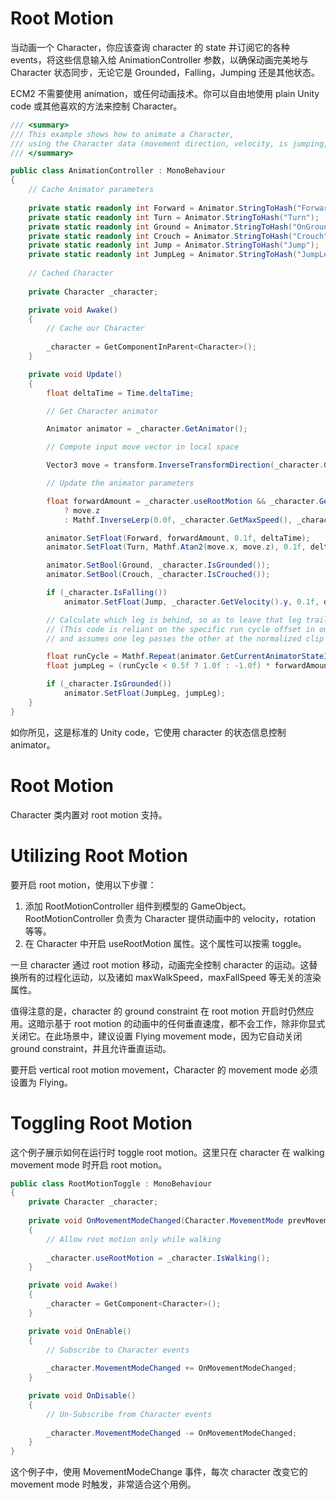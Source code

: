 # Root Motion

当动画一个 Character，你应该查询 character 的 state 并订阅它的各种 events，将这些信息输入给 AnimationController 参数，以确保动画完美地与 Character 状态同步，无论它是 Grounded，Falling，Jumping 还是其他状态。

ECM2 不需要使用 animation，或任何动画技术。你可以自由地使用 plain Unity code 或其他喜欢的方法来控制 Character。

```C#
/// <summary>
/// This example shows how to animate a Character,
/// using the Character data (movement direction, velocity, is jumping, etc) to feed your Animator.
/// </summary>

public class AnimationController : MonoBehaviour
{
    // Cache Animator parameters
    
    private static readonly int Forward = Animator.StringToHash("Forward");
    private static readonly int Turn = Animator.StringToHash("Turn");
    private static readonly int Ground = Animator.StringToHash("OnGround");
    private static readonly int Crouch = Animator.StringToHash("Crouch");
    private static readonly int Jump = Animator.StringToHash("Jump");
    private static readonly int JumpLeg = Animator.StringToHash("JumpLeg");
    
    // Cached Character
    
    private Character _character;

    private void Awake()
    {
        // Cache our Character
        
        _character = GetComponentInParent<Character>();
    }

    private void Update()
    {
        float deltaTime = Time.deltaTime;

        // Get Character animator

        Animator animator = _character.GetAnimator();

        // Compute input move vector in local space

        Vector3 move = transform.InverseTransformDirection(_character.GetMovementDirection());

        // Update the animator parameters

        float forwardAmount = _character.useRootMotion && _character.GetRootMotionController()
            ? move.z
            : Mathf.InverseLerp(0.0f, _character.GetMaxSpeed(), _character.GetSpeed());

        animator.SetFloat(Forward, forwardAmount, 0.1f, deltaTime);
        animator.SetFloat(Turn, Mathf.Atan2(move.x, move.z), 0.1f, deltaTime);

        animator.SetBool(Ground, _character.IsGrounded());
        animator.SetBool(Crouch, _character.IsCrouched());

        if (_character.IsFalling())
            animator.SetFloat(Jump, _character.GetVelocity().y, 0.1f, deltaTime);

        // Calculate which leg is behind, so as to leave that leg trailing in the jump animation
        // (This code is reliant on the specific run cycle offset in our animations,
        // and assumes one leg passes the other at the normalized clip times of 0.0 and 0.5)

        float runCycle = Mathf.Repeat(animator.GetCurrentAnimatorStateInfo(0).normalizedTime + 0.2f, 1.0f);
        float jumpLeg = (runCycle < 0.5f ? 1.0f : -1.0f) * forwardAmount;

        if (_character.IsGrounded())
            animator.SetFloat(JumpLeg, jumpLeg);
    }
}
```

如你所见，这是标准的 Unity code，它使用 character 的状态信息控制 animator。

# Root Motion

Character 类内置对 root motion 支持。

# Utilizing Root Motion

要开启 root motion，使用以下步骤：

1. 添加 RootMotionController 组件到模型的 GameObject。RootMotionController 负责为 Character 提供动画中的 velocity，rotation 等等。
2. 在 Character 中开启 useRootMotion 属性。这个属性可以按需 toggle。

一旦 character 通过 root motion 移动，动画完全控制 character 的运动。这替换所有的过程化运动，以及诸如 maxWalkSpeed，maxFallSpeed 等无关的渲染属性。

值得注意的是，character 的 ground constraint 在 root motion 开启时仍然应用。这暗示基于 root motion 的动画中的任何垂直速度，都不会工作，除非你显式关闭它。在此场景中，建议设置 Flying movement mode，因为它自动关闭 ground constraint，并且允许垂直运动。

要开启 vertical root motion movement，Character 的 movement mode 必须设置为 Flying。

# Toggling Root Motion

这个例子展示如何在运行时 toggle root motion。这里只在 character 在 walking movement mode 时开启 root motion。

```C#
public class RootMotionToggle : MonoBehaviour
{
    private Character _character;
    
    private void OnMovementModeChanged(Character.MovementMode prevMovementMode, int prevCustomMovementMode)
    {
        // Allow root motion only while walking
        
        _character.useRootMotion = _character.IsWalking();
    }

    private void Awake()
    {
        _character = GetComponent<Character>();
    }

    private void OnEnable()
    {
        // Subscribe to Character events
        
        _character.MovementModeChanged += OnMovementModeChanged;
    }

    private void OnDisable()
    {
        // Un-Subscribe from Character events
        
        _character.MovementModeChanged -= OnMovementModeChanged;
    }
}
```

这个例子中，使用 MovementModeChange 事件，每次 character 改变它的 movement mode 时触发，非常适合这个用例。
